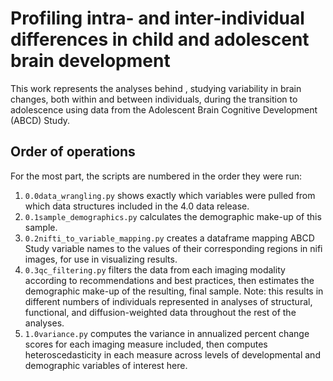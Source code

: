 # Profiling intra- and inter-individual differences in child and adolescent brain development 
This work represents the analyses behind <link to paper>, studying variability in brain changes, both within and between individuals, during the transition to adolescence using data from the Adolescent Brain Cognitive Development (ABCD) Study.
## Order of operations
For the most part, the scripts are numbered in the order they were run:
1. `0.0data_wrangling.py` shows exactly which variables were pulled from which data structures included in the 4.0 data release.
2. `0.1sample_demographics.py` calculates the demographic make-up of this sample.
3. `0.2nifti_to_variable_mapping.py` creates a dataframe mapping ABCD Study variable names to the values of their corresponding regions in nifi images, for use in visualizing results.
4. `0.3qc_filtering.py` filters the data from each imaging modality according to recommendations and best practices, then estimates the demographic make-up of the resulting, final sample. Note: this results in different numbers of individuals represented in analyses of structural, functional, and diffusion-weighted data throughout the rest of the analyses.
5. `1.0variance.py` computes the variance in annualized percent change scores for each imaging measure included, then computes heteroscedasticity in each measure across levels of developmental and demographic variables of interest here.